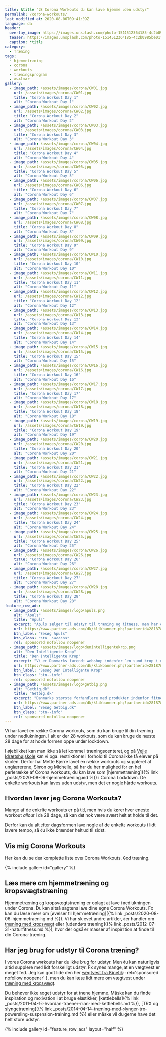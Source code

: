 ```yaml
---
title: &title "28 Corona Workouts du kan lave hjemme uden udstyr"
permalink: /corona-workouts/
last_modified_at: 2020-08-06T09:41:09Z
language: da
header:
  overlay_image: https://images.unsplash.com/photo-1514512364185-4c2b0985be01?ixlib=rb-1.2.1&ixid=eyJhcHBfaWQiOjEyMDd9&auto=format&fit=crop&h=630&w=1200&q=10
  teaser: https://images.unsplash.com/photo-1514512364185-4c2b0985be01?ixlib=rb-1.2.1&ixid=eyJhcHBfaWQiOjEyMDd9&auto=format&fit=crop&h=300&w=400&q=10
  caption: *title
category:
  - Træning
tags:
  - hjemmetræning
  - corona
  - workouts
  - træningsprogram
  - øvelser
gallery:
  - image_path: /assets/images/corona/CW01.jpg
    url: /assets/images/corona/CW01.jpg
    title: "Corona Workout Day 1"
    alt: "Corona Workout Day 1"
  - image_path: /assets/images/corona/CW02.jpg
    url: /assets/images/corona/CW02.jpg
    title: "Corona Workout Day 2"
    alt: "Corona Workout Day 2"
  - image_path: /assets/images/corona/CW03.jpg
    url: /assets/images/corona/CW03.jpg
    title: "Corona Workout Day 3"
    alt: "Corona Workout Day 3"
  - image_path: /assets/images/corona/CW04.jpg
    url: /assets/images/corona/CW04.jpg
    title: "Corona Workout Day 4"
    alt: "Corona Workout Day 4"
  - image_path: /assets/images/corona/CW05.jpg
    url: /assets/images/corona/CW05.jpg
    title: "Corona Workout Day 5"
    alt: "Corona Workout Day 5"
  - image_path: /assets/images/corona/CW06.jpg
    url: /assets/images/corona/CW06.jpg
    title: "Corona Workout Day 6"
    alt: "Corona Workout Day 6"
  - image_path: /assets/images/corona/CW07.jpg
    url: /assets/images/corona/CW07.jpg
    title: "Corona Workout Day 7"
    alt: "Corona Workout Day 7"
  - image_path: /assets/images/corona/CW08.jpg
    url: /assets/images/corona/CW08.jpg
    title: "Corona Workout Day 8"
    alt: "Corona Workout Day 8"
  - image_path: /assets/images/corona/CW09.jpg
    url: /assets/images/corona/CW09.jpg
    title: "Corona Workout Day 9"
    alt: "Corona Workout Day 9"
  - image_path: /assets/images/corona/CW10.jpg
    url: /assets/images/corona/CW10.jpg
    title: "Corona Workout Day 10"
    alt: "Corona Workout Day 10"
  - image_path: /assets/images/corona/CW11.jpg
    url: /assets/images/corona/CW11.jpg
    title: "Corona Workout Day 11"
    alt: "Corona Workout Day 11"
  - image_path: /assets/images/corona/CW12.jpg
    url: /assets/images/corona/CW12.jpg
    title: "Corona Workout Day 12"
    alt: "Corona Workout Day 12"
  - image_path: /assets/images/corona/CW13.jpg
    url: /assets/images/corona/CW13.jpg
    title: "Corona Workout Day 13"
    alt: "Corona Workout Day 13"
  - image_path: /assets/images/corona/CW14.jpg
    url: /assets/images/corona/CW14.jpg
    title: "Corona Workout Day 14"
    alt: "Corona Workout Day 14"
  - image_path: /assets/images/corona/CW15.jpg
    url: /assets/images/corona/CW15.jpg
    title: "Corona Workout Day 15"
    alt: "Corona Workout Day 15"
  - image_path: /assets/images/corona/CW16.jpg
    url: /assets/images/corona/CW16.jpg
    title: "Corona Workout Day 16"
    alt: "Corona Workout Day 16"
  - image_path: /assets/images/corona/CW17.jpg
    url: /assets/images/corona/CW17.jpg
    title: "Corona Workout Day 17"
    alt: "Corona Workout Day 17"
  - image_path: /assets/images/corona/CW18.jpg
    url: /assets/images/corona/CW18.jpg
    title: "Corona Workout Day 18"
    alt: "Corona Workout Day 18"
  - image_path: /assets/images/corona/CW19.jpg
    url: /assets/images/corona/CW19.jpg
    title: "Corona Workout Day 19"
    alt: "Corona Workout Day 19"
  - image_path: /assets/images/corona/CW20.jpg
    url: /assets/images/corona/CW20.jpg
    title: "Corona Workout Day 20"
    alt: "Corona Workout Day 20"
  - image_path: /assets/images/corona/CW21.jpg
    url: /assets/images/corona/CW21.jpg
    title: "Corona Workout Day 21"
    alt: "Corona Workout Day 21"
  - image_path: /assets/images/corona/CW22.jpg
    url: /assets/images/corona/CW22.jpg
    title: "Corona Workout Day 22"
    alt: "Corona Workout Day 22"
  - image_path: /assets/images/corona/CW23.jpg
    url: /assets/images/corona/CW23.jpg
    title: "Corona Workout Day 23"
    alt: "Corona Workout Day 23"
  - image_path: /assets/images/corona/CW24.jpg
    url: /assets/images/corona/CW24.jpg
    title: "Corona Workout Day 24"
    alt: "Corona Workout Day 24"
  - image_path: /assets/images/corona/CW25.jpg
    url: /assets/images/corona/CW25.jpg
    title: "Corona Workout Day 25"
    alt: "Corona Workout Day 25"
  - image_path: /assets/images/corona/CW26.jpg
    url: /assets/images/corona/CW26.jpg
    title: "Corona Workout Day 26"
    alt: "Corona Workout Day 26"
  - image_path: /assets/images/corona/CW27.jpg
    url: /assets/images/corona/CW27.jpg
    title: "Corona Workout Day 27"
    alt: "Corona Workout Day 27"
  - image_path: /assets/images/corona/CW28.jpg
    url: /assets/images/corona/CW28.jpg
    title: "Corona Workout Day 28"
    alt: "Corona Workout Day 28"
feature_row_ads:
  - image_path: /assets/images/logo/apuls.png
    alt: "Apuls"
    title: "Apuls"
    excerpt: "Apuls sælger til udstyr til træning og fitness, men har også et stort udvalg indenfor vinter, sport, pleje, vand, wellness, kosttilskud m.v."
    url: https://www.partner-ads.com/dk/klikbanner.php?partnerid=28187&bannerid=39091
    btn_label: "Besøg Apuls"
    btn_class: "btn--success"
    rel: sponsored nofollow noopener
  - image_path: /assets/images/logo/denintelligentekrop.png
    alt: "Den Intelligente Krop"
    title: "Den Intelligente Krop"
    excerpt: "Vi er Danmarks førende webshop indenfor ´en sund krop i udvikling´. Vi har langt det meste indenfor træningsudstyr til Pilates, yoga, crossfit osv."
    url: https://www.partner-ads.com/dk/klikbanner.php?partnerid=28187&bannerid=38484
    btn_label: "Besøg Den Intelligente Krop"
    btn_class: "btn--info"
    rel: sponsored nofollow noopener
  - image_path: /assets/images/logo/getbig.png
    alt: "Getbig.dk"
    title: "Getbig.dk"
    excerpt: "Danmarks største forhandlere med produkter indenfor fitnessbranchen. Vi er kendt for gode priser og god kvalitet, og gør både i kosttilskud som proteinpulver, kreatin og weightgainer samt i fitness udstyr ex. kettlebells, håndvægte mv."
    url: https://www.partner-ads.com/dk/klikbanner.php?partnerid=28187&bannerid=21411
    btn_label: "Besøg Getbig.dk"
    btn_class: "btn--info"
    rel: sponsored nofollow noopener
---
```


Vi har lavet en række Corona workouts, som du kan bruge til din træning under nedlukningen. I alt er der 28 workouts, som du kan bruge de næste 28 dage for at holde formen oppe under lockdown.

I øjeblikket kan man ikke så let komme i træningscenteret, og på [Vejle Idrætshøjskole](https://www.vih.dk/) kan vi pga. restriktioner i forhold til Corona ikke få elever på skolen. Derfor har Mette Bjerre lavet en række workouts og suppleret af unglærerene, Simon og Michelle, så har du her mulighed for en hel perlerække af Corona workouts, du kan lave som [hjemmetræning]({% link _posts/2020-08-06-hjemmetraening.md %}) i Corona Lockdown. De enkelte workouts kan laves uden udstyr, men det er nogle hårde workouts.

## Hvordan laver jeg Corona Workouts?

Mange af de enkelte workouts er på tid, men hvis du kører hver eneste workout _allout_ i de 28 dage, så kan det nok være svært helt at holde til det.

Derfor kan du alt efter dagsformen lave nogle af de enkelte workouts i lidt lavere tempo, så du ikke brænder helt ud til sidst.

## Vis mig Corona Workouts

Her kan du se den komplette liste over Corona Workouts. God træning.

{% include gallery id="gallery" %}

## Læs mere om hjemmetræning og kropsvægtstræning

Hjemmetræning og kropsvægtstræning er oplagt at lave i nedlukningen under Corona. Du kan altså sagtens lave dine egne Corona Workouts. Fx kan du læse mere om [øvelser til hjemmetræning]({% link _posts/2020-08-06-hjemmetraening.md %}). Vi har skrevet andre artikler, der handler om [træning med kropsvægt](/artikel/traening-med-kropsvaegt/) eller [udendørs træning]({% link _posts/2012-07-31-naturfitness.md %}), hvor der også er masser af inspiration at finde til din Corona-træning.

## Har jeg brug for udstyr til Corona træning?

I vores Corona workouts har du ikke brug for udstyr. Men du kan naturligvis altid supplere med lidt forskelligt udstyr. Fx synes mange, at en vægtvest er meget fed. Jeg kan godt lide den her [vægtvest fra Kinetik](https://www.partner-ads.com/dk/klikbanner.php?partnerid=28187&bannerid=67046&htmlurl=https://kinetikshop.dk/products/kinetik-vx1-vaegtvest){: rel='sponsored nofollow noopener' }, men du kan læse lidt mere om vægtvest under [træning med kropsvægt](/artikel/traening-med-kropsvaegt/).

Du behøver ikke noget udstyr for at træne hjemme. Måske kan du finde inspiration og motivation i at bruge elastikker, [kettlebells]({% link _posts/2011-04-16-hvordan-traener-man-med-kettlebells.md %}), [TRX og slyngetræning]({% link _posts/2014-04-14-træning-med-slynger-trx-powersling-suspension-training.md %}) eller måske vil du gerne have det helt store udstyr.

{% include gallery id="feature_row_ads" layout="half" %}
